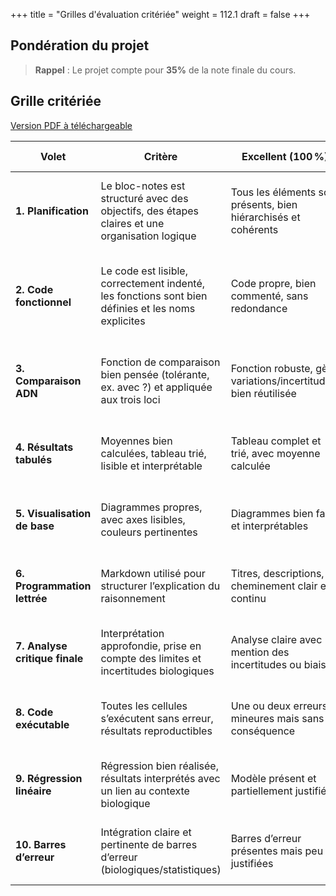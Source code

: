 +++
title = "Grilles d'évaluation critériée"
weight = 112.1
draft = false
+++

## Pondération du projet

> **Rappel** : Le projet compte pour **35%** de la note finale du cours.


## Grille critériée

[Version PDF à téléchargeable](../../semaine15/grille_correction.pdf)


| Volet                          | Critère                                                                                            | Excellent (100 %)                                               | Satisfaisant (75 %)                                               | Partiel (50 %)                                                    | Insuffisant (0-25 %)                                                    | /xx |
| ------------------------------ | -------------------------------------------------------------------------------------------------- | --------------------------------------------------------------- | ----------------------------------------------------------------- | ----------------------------------------------------------------- | ----------------------------------------------------------------------- | --- |
| **1. Planification**           | Le bloc-notes est structuré avec des objectifs, des étapes claires et une organisation logique     | Tous les éléments sont présents, bien hiérarchisés et cohérents | Présence de la plupart des éléments, organisation générale claire | Organisation présente mais confuse ou incomplète                  | Aucune planification apparente                                          | /10 |
| **2. Code fonctionnel**        | Le code est lisible, correctement indenté, les fonctions sont bien définies et les noms explicites | Code propre, bien commenté, sans redondance                     | Code globalement clair avec peu d’erreurs ou incohérences         | Fonctions peu claires ou redondantes, erreurs de logique mineures | Code difficile à suivre, fonctions inutilisables ou syntaxe défaillante | /15 |
| **3. Comparaison ADN**         | Fonction de comparaison bien pensée (tolérante, ex. avec ?) et appliquée aux trois loci            | Fonction robuste, gère variations/incertitudes, bien réutilisée | Fonction correcte mais pas optimisée, application partielle       | Fonction rigide ou trop simple, partiellement utilisée            | Aucune fonction claire ou mal utilisée                                  | /10 |
| **4. Résultats tabulés**       | Moyennes bien calculées, tableau trié, lisible et interprétable                                    | Tableau complet et trié, avec moyenne calculée                  | Tableau lisible mais sans tri ou calculs partiels                 | Tableau confus ou incomplet                                       | Aucun tableau fonctionnel                                               | /10 |
| **5. Visualisation de base**   | Diagrammes propres, avec axes lisibles, couleurs pertinentes                                       | Diagrammes bien faits et interprétables                         | Diagramme présent mais peu lisible ou non personnalisé            | Diagramme brouillon ou ininterprétable                            | Aucun diagramme                                                         | /10 |
| **6. Programmation lettrée**   | Markdown utilisé pour structurer l’explication du raisonnement                                     | Titres, descriptions, cheminement clair et continu              | Explications présentes mais parfois floues ou manquantes          | Peu ou pas d’explication, structure désorganisée                  | Aucune cellule explicative                                              | /10 |
| **7. Analyse critique finale** | Interprétation approfondie, prise en compte des limites et incertitudes biologiques                | Analyse claire avec mention des incertitudes ou biais           | Analyse partielle, peu critique ou très générale                  | Aucune réelle interprétation, simple répétition du résultat       | Aucune conclusion                                                       | /10 |
| **8. Code exécutable**         | Toutes les cellules s’exécutent sans erreur, résultats reproductibles                              | Une ou deux erreurs mineures mais sans conséquence              | Plusieurs erreurs gênantes, parfois bloquantes                    | Le code ne fonctionne pas sans corrections majeures               | Aucun code exécutable                                                   | /5  |
| **9. Régression linéaire**     | Régression bien réalisée, résultats interprétés avec un lien au contexte biologique                | Modèle présent et partiellement justifié                        | Régression présente mais mal appliquée ou sans analyse            | Régression maladroite ou déconnectée du sujet                     | Absente                                                                 | /10 |
| **10. Barres d’erreur**        | Intégration claire et pertinente de barres d’erreur (biologiques/statistiques)                     | Barres d’erreur présentes mais peu justifiées                   | Présentes mais incomplètes ou inappropriées                       | Présence symbolique ou hors sujet                                 | Aucune barre d’erreur                                                   | /10 |

